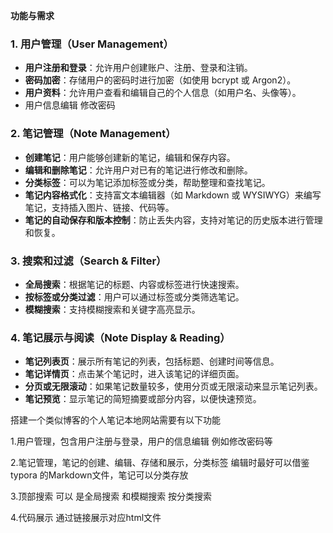 **功能与需求**

### 1. **用户管理（User Management）**

- **用户注册和登录**：允许用户创建账户、注册、登录和注销。
- **密码加密**：存储用户的密码时进行加密（如使用 bcrypt 或 Argon2）。
- **用户资料**：允许用户查看和编辑自己的个人信息（如用户名、头像等）。
- 用户信息编辑 修改密码 

### 2. **笔记管理（Note Management）**

- **创建笔记**：用户能够创建新的笔记，编辑和保存内容。
- **编辑和删除笔记**：允许用户对已有的笔记进行修改和删除。
- **分类标签**：可以为笔记添加标签或分类，帮助整理和查找笔记。
- **笔记内容格式化**：支持富文本编辑器（如 Markdown 或 WYSIWYG）来编写笔记，支持插入图片、链接、代码等。
- **笔记的自动保存和版本控制**：防止丢失内容，支持对笔记的历史版本进行管理和恢复。

### 3. **搜索和过滤（Search & Filter）**

- **全局搜索**：根据笔记的标题、内容或标签进行快速搜索。
- **按标签或分类过滤**：用户可以通过标签或分类筛选笔记。
- **模糊搜索**：支持模糊搜索和关键字高亮显示。

### 4. **笔记展示与阅读（Note Display & Reading）**

- **笔记列表页**：展示所有笔记的列表，包括标题、创建时间等信息。
- **笔记详情页**：点击某个笔记时，进入该笔记的详细页面。
- **分页或无限滚动**：如果笔记数量较多，使用分页或无限滚动来显示笔记列表。
- **笔记预览**：显示笔记的简短摘要或部分内容，以便快速预览。







搭建一个类似博客的个人笔记本地网站需要有以下功能

1.用户管理，包含用户注册与登录，用户的信息编辑 例如修改密码等

2.笔记管理，笔记的创建、编辑、存储和展示，分类标签 编辑时最好可以借鉴 typora 的Markdown文件，笔记可以分类存放 

3.顶部搜索 可以 是全局搜索 和模糊搜索 按分类搜索

4.代码展示 通过链接展示对应html文件


